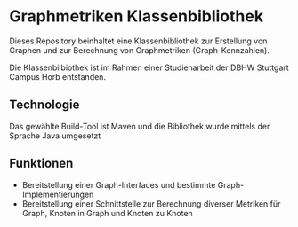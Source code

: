 # Graphmetriken Klassenbibliothek
Dieses Repository beinhaltet eine Klassenbibliothek zur Erstellung von Graphen und zur Berechnung von Graphmetriken (Graph-Kennzahlen).

Die Klassenbilbiothek ist im Rahmen einer Studienarbeit der DBHW Stuttgart Campus Horb entstanden.
## Technologie
Das gewählte Build-Tool ist Maven und die Bibliothek wurde mittels der Sprache Java umgesetzt
## Funktionen
* Bereitstellung einer Graph-Interfaces und bestimmte Graph-Implementierungen
* Bereitstellung einer Schnittstelle zur Berechnung diverser Metriken für Graph, Knoten in Graph und Knoten zu Knoten
